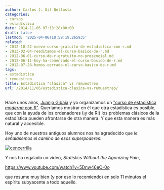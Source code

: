 ```yaml
---
author: Carlos J. Gil Bellosta
categories:
- cursos
- estadística
date: 2014-11-06 07:13:28+00:00
draft: false
lastmod: '2025-04-06T18:59:19.265935'
related:
- 2012-10-22-nuevo-curso-gratuito-de-estadistica-con-r.md
- 2013-02-04-reeditamos-el-curso-basico-de-r.md
- 2012-06-01-curso-de-r-gratuito-no-presencial.md
- 2012-06-11-hoy-ha-comenzado-el-curso-basico-de-r.md
- 2012-07-26-hemos-cerrado-el-curso-basico-de-r.md
tags:
- estadística
- remuestreo
title: Estadística "clásica" vs remuestreo
url: /2014/11/06/estadistica-clasica-vs-remuestreo/
---
```


Hace unos años, [Juanjo Gibaja](https://twitter.com/jjgibaja) y yo organizamos un ["curso de estadística _moderna_ con R"](https://datanalytics.com/2012/10/22/nuevo-curso-gratuito-de-estadistica-con-r/). Queríamos mostrar en él que otra estadística es posible, que con la ayuda de los ordenadores (¡y de R!) los problemas clásicos de la estadística pueden afrontarse de otra manera. Y que esta manera es más natural y accesible.

Hoy uno de nuestros antiguos alumnos nos ha agradecido que _le señalásemos el camino de esos superpoderes_:

[![cencerrilla](/wp-uploads/2014/11/cencerrilla.png#center)
](/wp-uploads/2014/11/cencerrilla.png#center)

Y nos ha regalado un vídeo, _Statistics Without the Agonizing Pain_,

https://www.youtube.com/watch?v=5Dnw46eC-0o

que resume muy bien (y por eso lo recomiendo) en solo 11 minutos el espíritu subyacente a todo aquello.